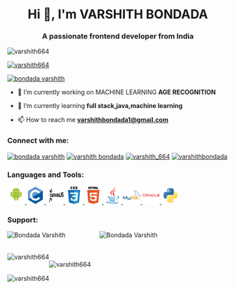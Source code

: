 <h1 align="center">Hi 👋, I'm VARSHITH BONDADA</h1>
<h3 align="center">A passionate frontend developer from India</h3>

<p align="left"> <img src="https://komarev.com/ghpvc/?username=varshith664&label=Profile%20views&color=0e75b6&style=flat" alt="varshith664" /> </p>

<p align="left"> <a href="https://github.com/ryo-ma/github-profile-trophy"><img src="https://github-profile-trophy.vercel.app/?username=varshith664" alt="varshith664" /></a> </p>

<p align="left"> <a href="https://twitter.com/bondada varshith" target="blank"><img src="https://img.shields.io/twitter/follow/bondada varshith?logo=twitter&style=for-the-badge" alt="bondada varshith" /></a> </p>

- 🔭 I’m currently working on MACHINE LEARNING **AGE RECOGNITION**

- 🌱 I’m currently learning **full stack,java,machine learning**

- 📫 How to reach me **varshithbondada1@gmail.com**

<h3 align="left">Connect with me:</h3>
<p align="left">
<a href="https://twitter.com/bondada varshith" target="blank"><img align="center" src="https://raw.githubusercontent.com/rahuldkjain/github-profile-readme-generator/master/src/images/icons/Social/twitter.svg" alt="bondada varshith" height="30" width="40" /></a>
<a href="https://linkedin.com/in/varshith bondada" target="blank"><img align="center" src="https://raw.githubusercontent.com/rahuldkjain/github-profile-readme-generator/master/src/images/icons/Social/linked-in-alt.svg" alt="varshith bondada" height="30" width="40" /></a>
<a href="https://instagram.com/varshith_664" target="blank"><img align="center" src="https://raw.githubusercontent.com/rahuldkjain/github-profile-readme-generator/master/src/images/icons/Social/instagram.svg" alt="varshith_664" height="30" width="40" /></a>
<a href="https://www.leetcode.com/varshithbondada" target="blank"><img align="center" src="https://raw.githubusercontent.com/rahuldkjain/github-profile-readme-generator/master/src/images/icons/Social/leet-code.svg" alt="varshithbondada" height="30" width="40" /></a>
</p>

<h3 align="left">Languages and Tools:</h3>
<p align="left"> <a href="https://developer.android.com" target="_blank" rel="noreferrer"> <img src="https://raw.githubusercontent.com/devicons/devicon/master/icons/android/android-original-wordmark.svg" alt="android" width="40" height="40"/> </a> <a href="https://www.cprogramming.com/" target="_blank" rel="noreferrer"> <img src="https://raw.githubusercontent.com/devicons/devicon/master/icons/c/c-original.svg" alt="c" width="40" height="40"/> </a> <a href="https://canvasjs.com" target="_blank" rel="noreferrer"> <img src="https://raw.githubusercontent.com/Hardik0307/Hardik0307/master/assets/canvasjs-charts.svg" alt="canvasjs" width="40" height="40"/> </a> <a href="https://www.w3schools.com/css/" target="_blank" rel="noreferrer"> <img src="https://raw.githubusercontent.com/devicons/devicon/master/icons/css3/css3-original-wordmark.svg" alt="css3" width="40" height="40"/> </a> <a href="https://www.w3.org/html/" target="_blank" rel="noreferrer"> <img src="https://raw.githubusercontent.com/devicons/devicon/master/icons/html5/html5-original-wordmark.svg" alt="html5" width="40" height="40"/> </a> <a href="https://www.java.com" target="_blank" rel="noreferrer"> <img src="https://raw.githubusercontent.com/devicons/devicon/master/icons/java/java-original.svg" alt="java" width="40" height="40"/> </a> <a href="https://www.mysql.com/" target="_blank" rel="noreferrer"> <img src="https://raw.githubusercontent.com/devicons/devicon/master/icons/mysql/mysql-original-wordmark.svg" alt="mysql" width="40" height="40"/> </a> <a href="https://www.oracle.com/" target="_blank" rel="noreferrer"> <img src="https://raw.githubusercontent.com/devicons/devicon/master/icons/oracle/oracle-original.svg" alt="oracle" width="40" height="40"/> </a> <a href="https://www.python.org" target="_blank" rel="noreferrer"> <img src="https://raw.githubusercontent.com/devicons/devicon/master/icons/python/python-original.svg" alt="python" width="40" height="40"/> </a> </p>

<h3 align="left">Support:</h3>
<p><a href="https://www.buymeacoffee.com/Bondada Varshith"> <img align="left" src="https://cdn.buymeacoffee.com/buttons/v2/default-yellow.png" height="50" width="210" alt="Bondada Varshith" /></a><a href="https://ko-fi.com/Bondada Varshith"> <img align="left" src="https://cdn.ko-fi.com/cdn/kofi3.png?v=3" height="50" width="210" alt="Bondada Varshith" /></a></p><br><br>

<p><img align="left" src="https://github-readme-stats.vercel.app/api/top-langs?username=varshith664&show_icons=true&locale=en&layout=compact" alt="varshith664" /></p>

<p>&nbsp;<img align="center" src="https://github-readme-stats.vercel.app/api?username=varshith664&show_icons=true&locale=en" alt="varshith664" /></p>

<p><img align="center" src="https://github-readme-streak-stats.herokuapp.com/?user=varshith664&" alt="varshith664" /></p>
